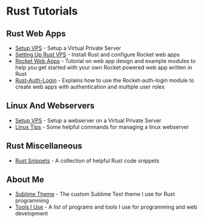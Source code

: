 # Rust Tutorials


## Rust Web Apps
- [Setup VPS]({{base_url}}content/setup-vps) - Setup a Virtual Private Server
- [Setting Up Rust VPS]({{base_url}}content/setup-vps) - Install Rust and configure Rocket web apps
- [Rocket Web Apps]({{base_url}}content/setup-vps) - Tutorial on web app design and example modules to help you get started with your own Rocket powered web app written in Rust
- [Rust-Auth-Login]({{base_url}}content/rocket-auth-login) - Explains how to use the Rocket-auth-login module to create web apps with authentication and multiple user roles

## Linux And Webservers
- [Setup VPS]({{base_url}}content/setup-vps) - Setup a webserver on a Virtual Private Server
- [Linux Tips](linux-tips) - Some helpful commands for managing a linux webserver

## Rust Miscellaneous
- [Rust Snippets](rust-snippets) - A collection of helpful Rust code snippets

## About Me
- [Sublime Theme]({{base_url}}content/sublime-theme) - The custom Sublime Text theme I use for Rust programming
- [Tools I Use]({{base_url}}content/about-me) - A list of programs and tools I use for programming and web development

